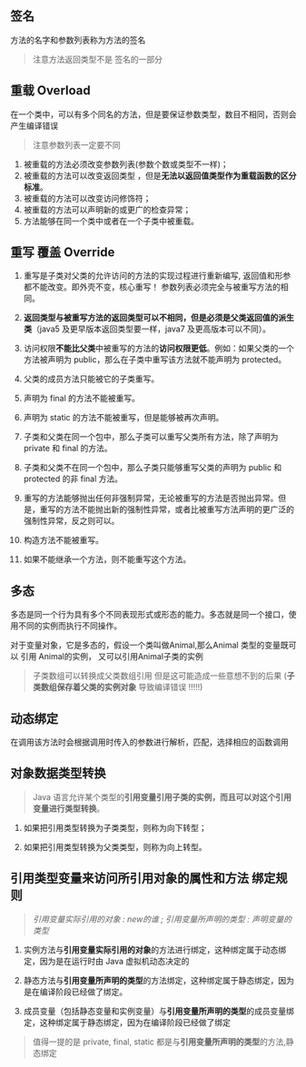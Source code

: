 
## 签名
方法的名字和参数列表称为方法的签名
> 注意方法返回类型不是 签名的一部分

## 重载 Overload
在一个类中，可以有多个同名的方法，但是要保证参数类型，数目不相同，否则会产生编译错误
> 注意参数列表一定要不同
1. 被重载的方法必须改变参数列表(参数个数或类型不一样)；
2. 被重载的方法可以改变返回类型 ，但是**无法以返回值类型作为重载函数的区分标准**。
3. 被重载的方法可以改变访问修饰符；
4. 被重载的方法可以声明新的或更广的检查异常；
5. 方法能够在同一个类中或者在一个子类中被重载。


## 重写 覆盖 Override
1. 重写是子类对父类的允许访问的方法的实现过程进行重新编写, 返回值和形参都不能改变。即外壳不变，核心重写！
参数列表必须完全与被重写方法的相同。

2. **返回类型与被重写方法的返回类型可以不相同，但是必须是父类返回值的派生类**（java5 及更早版本返回类型要一样，java7 及更高版本可以不同）。

3. 访问权限**不能比父类**中被重写的方法的**访问权限更低**。例如：如果父类的一个方法被声明为 public，那么在子类中重写该方法就不能声明为 protected。

4. 父类的成员方法只能被它的子类重写。

5. 声明为 final 的方法不能被重写。

6. 声明为 static 的方法不能被重写，但是能够被再次声明。

7. 子类和父类在同一个包中，那么子类可以重写父类所有方法，除了声明为 private 和 final 的方法。

8. 子类和父类不在同一个包中，那么子类只能够重写父类的声明为 public 和 protected 的非 final 方法。

9. 重写的方法能够抛出任何非强制异常，无论被重写的方法是否抛出异常。但是，重写的方法不能抛出新的强制性异常，或者比被重写方法声明的更广泛的强制性异常，反之则可以。

10. 构造方法不能被重写。

11. 如果不能继承一个方法，则不能重写这个方法。

## 多态
多态是同一个行为具有多个不同表现形式或形态的能力。多态就是同一个接口，使用不同的实例而执行不同操作。



对于变量对象，它是多态的，假设一个类叫做Animal,那么Animal 类型的变量既可以 引用 Animal的实例， 又可以引用Animal子类的实例
> 子类数组可以转换成父类数组引用 但是这可能造成一些意想不到的后果 (**子类数组保存着父类的实例对象** 导致编译错误 !!!!!)

## 动态绑定
在调用该方法时会根据调用时传入的参数进行解析，匹配，选择相应的函数调用


## 对象数据类型转换
> Java 语言允许某个类型的**引用变量引用子类的实例，而且可以对这个引用变量进行类型转换**。

1. 如果把引用类型转换为子类类型，则称为向下转型； 

2. 如果把引用类型转换为父类类型，则称为向上转型。


## 引用类型变量来访问所引用对象的属性和方法 绑定规则
> *引用变量实际引用的对象 : new的谁 ; 引用变量所声明的类型 : 声明变量的类型*

1. 实例方法与**引用变量实际引用的对象**的方法进行绑定，这种绑定属于动态绑定，因为是在运行时由 Java 虚拟机动态决定的

2. 静态方法与**引用变量所声明的类型**的方法绑定，这种绑定属于静态绑定，因为是在编译阶段已经做了绑定。

3. 成员变量（包括静态变量和实例变量）与**引用变量所声明的类型**的成员变量绑定，这种绑定属于静态绑定，因为在编译阶段已经做了绑定

> 值得一提的是 private, final, static 都是与**引用变量所声明的类型**的方法,静态绑定